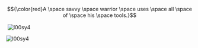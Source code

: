 

$${\color{red}A \space savvy \space warrior \space uses \space all \space of \space his \space tools.}$$





<p>&nbsp;<img align="center" src="https://github-readme-stats.vercel.app/api?username=l00sy4&theme=shadow_red&show_icons=true&locale=en" alt="l00sy4" /></p>

<p><img align="inline-block" src="https://github-readme-streak-stats.herokuapp.com/?user=l00sy4&theme=shadow_red" alt="l00sy4" /></p>
